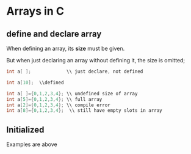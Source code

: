 # Arrays in C
## define and declare array
When defining an array, its **size** must be given.

But when just declaring an array without defining it, the size is omitted;

```c
int a[ ];             \\ just declare, not defined

int a[10];  \\defined

int a[ ]={0,1,2,3,4}; \\ undefined size of array
int a[5]={0,1,2,3,4}; \\ full array
int a[2]={0,1,2,3,4}; \\ compile error
int a[8]={0,1,2,3,4};  \\ still have empty slots in array
```

## Initialized
Examples are above
